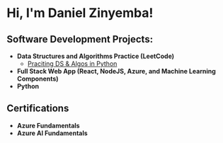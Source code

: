 
<h1>Hi, I'm Daniel Zinyemba!
<h2>Software Development Projects:</h2>

- <b>Data Structures and Algorithms Practice (LeetCode)</b>
  - [Praciting DS & Algos in Python](https://github.com/joshmadakor1/Algorithms-Practice)
- <b>Full Stack Web App (React, NodeJS, Azure, and Machine Learning Components)</b>
- <b>Python</b>
  

<h2>Certifications</h2>

- <b>Azure Fundamentals</b>
- <b>Azure AI Fundamentals</b>


